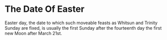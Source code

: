 # The Date Of Easter
Easter day, the date to which such moveable feasts as Whitsun and Trinity Sunday are fixed, is usually the first Sunday after the fourteenth day the first new Moon after March 21st.
